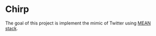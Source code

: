 # Chirp

The goal of this project is implement the mimic of Twitter using [MEAN stack](http://meanjs.org).

